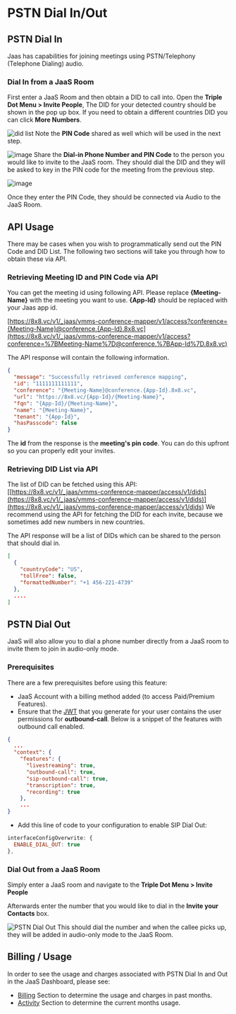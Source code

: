 # PSTN Dial In/Out

## PSTN Dial In

Jaas has capabilities for joining meetings using PSTN/Telephony (Telephone Dialing) audio.

### Dial In from a JaaS Room

First enter a JaaS Room and then obtain a DID to call into. Open the **Triple Dot Menu > Invite People**, The DID for your detected country should be shown in the pop up box. If you need to obtain a different countries DID you can click **More Numbers**.

![did list](../images/aa9c432-did_list.gif)
Note the **PIN Code** shared as well which will be used in the next step.

![image](../images/115a848-image.png)
Share the **Dial-in Phone Number and PIN Code** to the person you would like to invite to the JaaS room. They should dial the DID and they will be asked to key in the PIN code for the meeting from the previous step.

![image](../images/c4e5797-image.png)

Once they enter the PIN Code, they should be connected via Audio to the JaaS Room.

## API Usage

There may be cases when you wish to programmatically send out the PIN Code and DID List. The following two sections will take you through how to obtain these via API.

### Retrieving Meeting ID and PIN Code via API

You can get the meeting id using following API. Please replace **{Meeting-Name}** with the meeting you want to use. **{App-Id}** should be replaced with your Jaas app id.  

[https://8x8.vc/v1/_jaas/vmms-conference-mapper/v1/access?conference={Meeting-Name}@conference.{App-Id}.8x8.vc](https://8x8.vc/v1/_jaas/vmms-conference-mapper/v1/access?conference=%7BMeeting-Name%7D@conference.%7BApp-Id%7D.8x8.vc)

The API response will contain the following information.

```json
{
  "message": "Successfully retrieved conference mapping",
  "id": "1111111111111",
  "conference": "{Meeting-Name}@conference.{App-Id}.8x8.vc",
  "url": "https://8x8.vc/{App-Id}/{Meeting-Name}",
  "fqn": "{App-Id}/{Meeting-Name}",
  "name": "{Meeting-Name}",
  "tenant": "{App-Id}",
  "hasPasscode": false
}

```

The **id** from the response is the **meeting's pin code**. You can do this upfront so you can properly edit your invites.

### Retrieving DID List via API

The list of DID can be fetched using this API: [[https://8x8.vc/v1/_jaas/vmms-conference-mapper/access/v1/dids](https://8x8.vc/v1/_jaas/vmms-conference-mapper/access/v1/dids)](<https://8x8.vc/v1/_jaas/vmms-conference-mapper/access/v1/dids>) We recommend using the API for fetching the DID for each invite, because we sometimes add new numbers in new countries.

The API response will be a list of DIDs which can be shared to the person that should dial in.

```json
[
  {
    "countryCode": "US",
    "tollFree": false,
    "formattedNumber": "+1 456-221-4739"
  },
  ....
]

```

## PSTN Dial Out

JaaS will also allow you to dial a phone number directly from a JaaS room to invite them to join in audio-only mode.

### Prerequisites

There are a few prerequisites before using this feature:

* JaaS Account with a billing method added (to access Paid/Premium Features).
* Ensure that the [JWT](/jaas/docs/api-keys-jwt) that you generate for your user contains the user permissions for **outbound-call**. Below is a snippet of the features with outbound call enabled.

```json
{
  ...
  "context": {
    "features": {
      "livestreaming": true,
      "outbound-call": true,
      "sip-outbound-call": true,
      "transcription": true,
      "recording": true
    },
    ...
}

```

* Add this line of code to your configuration to enable SIP Dial Out:

```javascript
interfaceConfigOverwrite: {
  ENABLE_DIAL_OUT: true
},

```

### Dial Out from a JaaS Room

Simply enter a JaaS room and navigate to the **Triple Dot Menu > Invite People**

Afterwards enter the number that you would like to dial in the **Invite your Contacts** box.

![PSTN Dial Out](../images/1a280a4-PSTN_Dial_Out.gif)
This should dial the number and when the callee picks up, they will be added in audio-only mode to the JaaS Room.

## Billing / Usage

In order to see the usage and charges associated with PSTN Dial In and Out in the JaaS Dashboard, please see:

* [Billing](/jaas/docs/jaas-console-billing) Section to determine the usage and charges in past months.
* [Activity](/jaas/docs/jaas-console-activity) Section to determine the current months usage.

